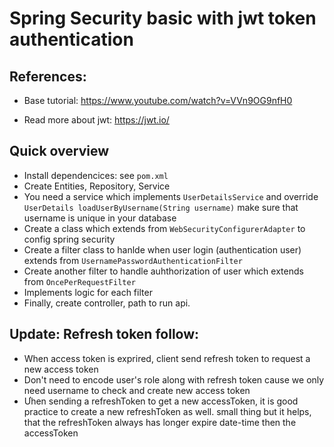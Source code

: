 # Spring Security basic with jwt token authentication

## References:

- Base tutorial: https://www.youtube.com/watch?v=VVn9OG9nfH0

- Read more about jwt: https://jwt.io/

## Quick overview
- Install dependencices: see `pom.xml`
- Create Entities, Repository, Service
- You need a service which implements `UserDetailsService` and override `UserDetails loadUserByUsername(String username)` make sure that username is unique in your database
- Create a class which extends from `WebSecurityConfigurerAdapter` to config spring security
- Create a filter class to hanlde when user login (authentication user) extends from `UsernamePasswordAuthenticationFilter`
- Create another filter to handle auhthorization of user which extends from `OncePerRequestFilter`
- Implements logic for each filter 
- Finally, create controller, path to run api.

## Update: Refresh token follow:
- When access token is exprired, client send refresh token to request a new access token
- Don't need to encode user's role along with refresh token cause we only need username to check and create new access token
- Ưhen sending a refreshToken to get a new accessToken, it is good practice to create a new refreshToken as well. small thing but it helps, that the refreshToken always has longer expire date-time then the accessToken

